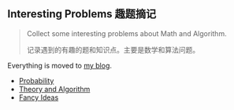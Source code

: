 ## Interesting Problems 趣题摘记

> Collect some interesting problems about Math and Algorithm.
> 
> 记录遇到的有趣的题和知识点。主要是数学和算法问题。

Everything is moved to [my blog](https://jiangshibiao.github.io).

+   [Probability](https://jiangshibiao.github.io/2020/06/10/Interesting-Problems-Probability/)
+   [Theory and Algorithm](https://jiangshibiao.github.io/2020/06/03/Interesting-Problems-Theory-and-Algorithm/)
+   [Fancy Ideas](https://jiangshibiao.github.io/2020/04/07/Interesting-Problems-Fancy-Idea/)